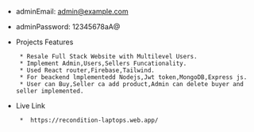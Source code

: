 * adminEmail: admin@example.com

* adminPassword: 12345678aA@


* Projects Features
    
       * Resale Full Stack Website with Multilevel Users.
       * Implement Admin,Users,Sellers Funcationality.
       * Used React router,Firebase,Tailwind.
       * For beackend lmplementedd Nodejs,Jwt token,MongoDB,Express js.
       * User can Buy,Seller ca add product,Admin can delete buyer and seller implemented.
* Live Link
    
       *  https://recondition-laptops.web.app/
